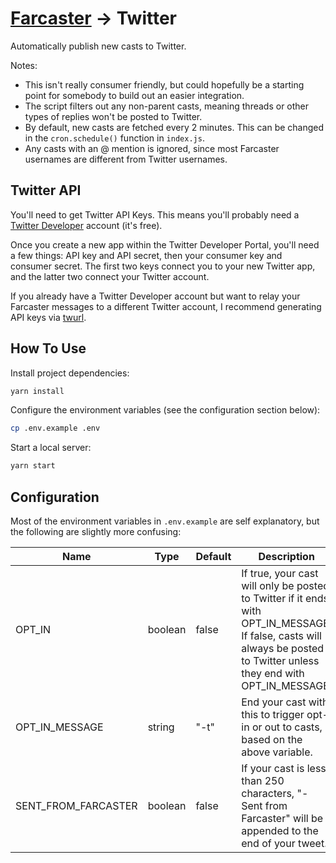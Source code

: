 # [Farcaster](https://www.farcaster.xyz/) → Twitter

Automatically publish new casts to Twitter.

Notes:
- This isn't really consumer friendly, but could hopefully be a starting point for somebody to build out an easier integration.
- The script filters out any non-parent casts, meaning threads or other types of replies won't be posted to Twitter.
- By default, new casts are fetched every 2 minutes. This can be changed in the `cron.schedule()` function in `index.js`.
- Any casts with an @ mention is ignored, since most Farcaster usernames are different from Twitter usernames.

## Twitter API

You'll need to get Twitter API Keys. This means you'll probably need a [Twitter Developer](https://developer.twitter.com/) account (it's free).

Once you create a new app within the Twitter Developer Portal, you'll need a few things: API key and API secret, then your consumer key and consumer secret. The first two keys connect you to your new Twitter app, and the latter two connect your Twitter account.

If you already have a Twitter Developer account but want to relay your Farcaster messages to a different Twitter account, I recommend generating API keys via [twurl](https://github.com/twitter/twurl).

## How To Use

Install project dependencies:
```sh
yarn install
```

Configure the environment variables (see the configuration section below):
```sh
cp .env.example .env
```

Start a local server:
```sh
yarn start
```

## Configuration

Most of the environment variables in `.env.example` are self explanatory, but the following are slightly more confusing:

| Name | Type | Default | Description |
| ---- | ---- | ------- | ----------- |
| OPT_IN | boolean | false | If true, your cast will only be posted to Twitter if it ends with OPT_IN_MESSAGE. If false, casts will always be posted to Twitter unless they end with OPT_IN_MESSAGE. |
| OPT_IN_MESSAGE | string | "-t" | End your cast with this to trigger opt-in or out to casts, based on the above variable. |
| SENT_FROM_FARCASTER | boolean | false | If your cast is less than 250 characters, "- Sent from Farcaster" will be appended to the end of your tweet. |